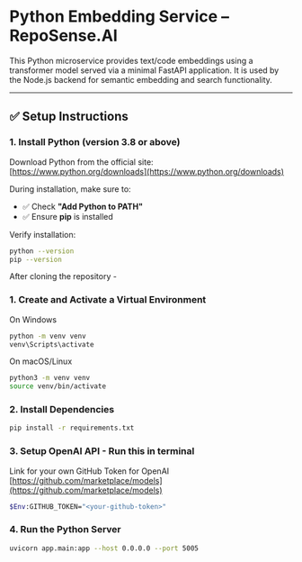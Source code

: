 # Python Embedding Service – RepoSense.AI

This Python microservice provides text/code embeddings using a transformer model served via a minimal FastAPI application. It is used by the Node.js backend for semantic embedding and search functionality.

---

## ✅ Setup Instructions

### 1. Install Python (version 3.8 or above)

Download Python from the official site:  
[https://www.python.org/downloads](https://www.python.org/downloads)

During installation, make sure to:

- ✅ Check **"Add Python to PATH"**
- ✅ Ensure **pip** is installed

Verify installation:

```bash
python --version
pip --version
```
After cloning the repository - 

### 1. Create and Activate a Virtual Environment

On Windows

```bash
python -m venv venv
venv\Scripts\activate
```

On macOS/Linux

```bash
python3 -m venv venv
source venv/bin/activate
```

### 2. Install Dependencies

```bash
pip install -r requirements.txt
```
### 3. Setup OpenAI API - Run this in terminal

Link for your own GitHub Token for OpenAI
[https://github.com/marketplace/models](https://github.com/marketplace/models)

```bash
$Env:GITHUB_TOKEN="<your-github-token>"
```

### 4. Run the Python Server

```bash
uvicorn app.main:app --host 0.0.0.0 --port 5005
```


